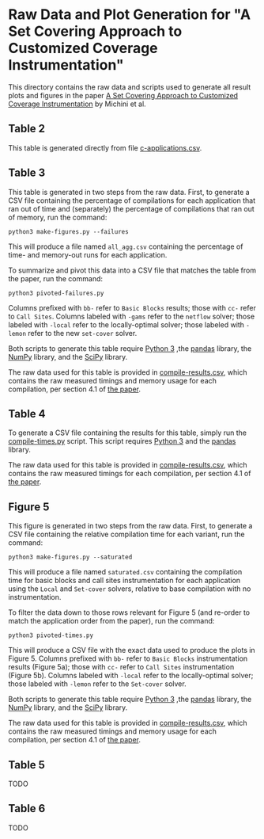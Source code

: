 # Raw Data and Plot Generation for "A Set Covering Approach to Customized Coverage Instrumentation"

This directory contains the raw data and scripts used to generate all result
plots and figures in the paper 
[A Set Covering Approach to Customized Coverage Instrumentation](https://doi.org/10.1287/ijoc.2021.0349)
by Michini et al.

## Table 2

This table is generated directly from file [c-applications.csv](c-applications.csv).

## Table 3

This table is generated in two steps from the raw data.  First, to generate a CSV
file containing the percentage of compilations for each application that ran out of
time and (separately) the percentage of compilations that ran out of memory, run
the command:
```
python3 make-figures.py --failures
```
This will produce a file named `all_agg.csv` containing the percentage of time- and
memory-out runs for each application.

To summarize and pivot this data into a CSV file that matches the table from the
paper, run the command:
```
python3 pivoted-failures.py
```
Columns prefixed with `bb-` refer to `Basic Blocks` results; those with `cc-` refer
to `Call Sites`.  Columns labeled with `-gams` refer to the `netflow` solver; those
labeled with `-local` refer to the locally-optimal solver; those labeled with
`-lemon` refer to the new `set-cover` solver.

Both scripts to generate this table require [Python 3](https://www.python.org/)
,the [pandas](https://pandas.pydata.org/) library,
the [NumPy](https://numpy.org/) library, and the
[SciPy](https://scipy.org/) library.

The raw data used for this table is provided in
[compile-results.csv](compile-results.csv), which contains the raw measured
timings and memory usage for each compilation, per section 4.1 of
[the paper](https://doi.org/10.1287/ijoc.2021.0349).

## Table 4

To generate a CSV file containing the results for this table,
simply run the [compile-times.py](compile-times.py) script.
This script requires [Python 3](https://www.python.org/)
and the [pandas](https://pandas.pydata.org/) library.

The raw data used for this table is provided in
[compile-results.csv](compile-results.csv), which contains the raw measured
timings for each compilation, per section 4.1 of
[the paper](https://doi.org/10.1287/ijoc.2021.0349).

## Figure 5

This figure is generated in two steps from the raw data.  First, to generate a CSV
file containing the relative compilation time for each variant, run the command:
```
python3 make-figures.py --saturated
```
This will produce a file named `saturated.csv` containing the compilation time for
basic blocks and call sites instrumentation for each application using the `Local` and
`Set-cover` solvers, relative to base compilation with no instrumentation.

To filter the data down to those rows relevant for Figure 5 (and re-order to match the
application order from the paper), run the command:
```
python3 pivoted-times.py
```
This will produce a CSV file with the exact data used to produce the plots in Figure 5.
Columns prefixed with `bb-` refer to `Basic Blocks` instrumentation results (Figure 5a);
those with `cc-` refer to `Call Sites` instrumentation (Figure 5b).
Columns labeled with `-local` refer to the locally-optimal solver; those labeled with
`-lemon` refer to the `Set-cover` solver.

Both scripts to generate this table require [Python 3](https://www.python.org/)
,the [pandas](https://pandas.pydata.org/) library,
the [NumPy](https://numpy.org/) library, and the
[SciPy](https://scipy.org/) library.

The raw data used for this table is provided in
[compile-results.csv](compile-results.csv), which contains the raw measured
timings and memory usage for each compilation, per section 4.1 of
[the paper](https://doi.org/10.1287/ijoc.2021.0349).

## Table 5

TODO

## Table 6

TODO
